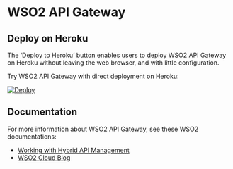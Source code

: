 # WSO2 API Gateway

## Deploy on Heroku

The ‘Deploy to Heroku’ button enables users to deploy WSO2 API Gateway on Heroku without leaving the web browser,
 and with little configuration.

Try WSO2 API Gateway with direct deployment on Heroku:

[![Deploy](https://www.herokucdn.com/deploy/button.svg)](https://heroku.com/deploy?template=https://github.com/wso2/cloud-heroku-api-gateway/tree/master)

## Documentation

For more information about WSO2 API Gateway, see these WSO2 documentations:

- [Working with Hybrid API Management](https://docs.wso2.com/display/APICloud/Working+with+Hybrid+API+Management)
- [WSO2 Cloud Blog](https://wso2.com/blogs/cloud/going-hybrid-on-premises-api-gateways/)
